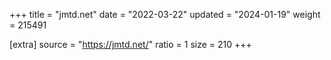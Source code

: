 +++
title = "jmtd.net"
date = "2022-03-22"
updated = "2024-01-19"
weight = 215491

[extra]
source = "https://jmtd.net/"
ratio = 1
size = 210
+++
